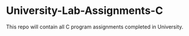 # University-Lab-Assignments-C
This repo will contain all C program assignments completed in University.
